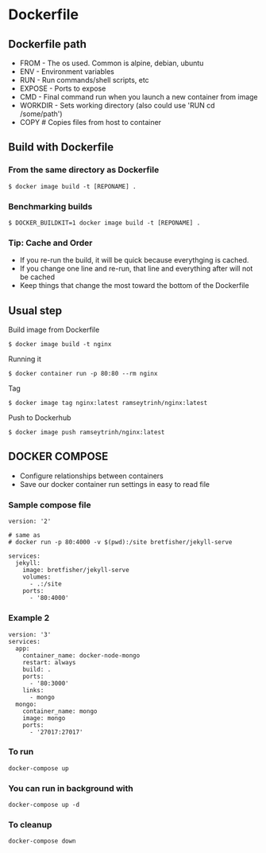 # Dockerfile

## Dockerfile path

- FROM - The os used. Common is alpine, debian, ubuntu
- ENV - Environment variables
- RUN - Run commands/shell scripts, etc
- EXPOSE - Ports to expose
- CMD - Final command run when you launch a new container from image
- WORKDIR - Sets working directory (also could use 'RUN cd /some/path')
- COPY # Copies files from host to container

## Build with Dockerfile

### From the same directory as Dockerfile

```
$ docker image build -t [REPONAME] .
```
### Benchmarking builds

```
$ DOCKER_BUILDKIT=1 docker image build -t [REPONAME] .
```

### Tip: Cache and Order

- If you re-run the build, it will be quick because everythging is cached.
- If you change one line and re-run, that line and everything after will not be cached
- Keep things that change the most toward the bottom of the Dockerfile

## Usual step

Build image from Dockerfile

```
$ docker image build -t nginx
```
Running it

```
$ docker container run -p 80:80 --rm nginx
```
Tag 

```
$ docker image tag nginx:latest ramseytrinh/nginx:latest
```
Push to Dockerhub
```
$ docker image push ramseytrinh/nginx:latest
```

## DOCKER COMPOSE

- Configure relationships between containers
- Save our docker container run settings in easy to read file

### Sample compose file

```
version: '2'

# same as
# docker run -p 80:4000 -v $(pwd):/site bretfisher/jekyll-serve

services:
  jekyll:
    image: bretfisher/jekyll-serve
    volumes:
      - .:/site
    ports:
      - '80:4000'
```


### Example 2
```
version: '3'
services:
  app:
    container_name: docker-node-mongo
    restart: always
    build: .
    ports:
      - '80:3000'
    links:
      - mongo
  mongo:
    container_name: mongo
    image: mongo
    ports:
      - '27017:27017'
```

### To run

```
docker-compose up
```

### You can run in background with

```
docker-compose up -d
```

### To cleanup

```
docker-compose down
```
